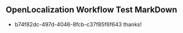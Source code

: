 ## OpenLocalization Workflow Test MarkDown
* b74f82dc-497d-4046-8fcb-c37f85f6f643 thanks!

<!--HONumber=Jul16_HO4-->


